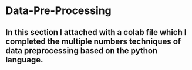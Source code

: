 # Data-Pre-Processing
## In this section I attached with a colab file which I completed the multiple numbers techniques of data preprocessing based on the python language.
